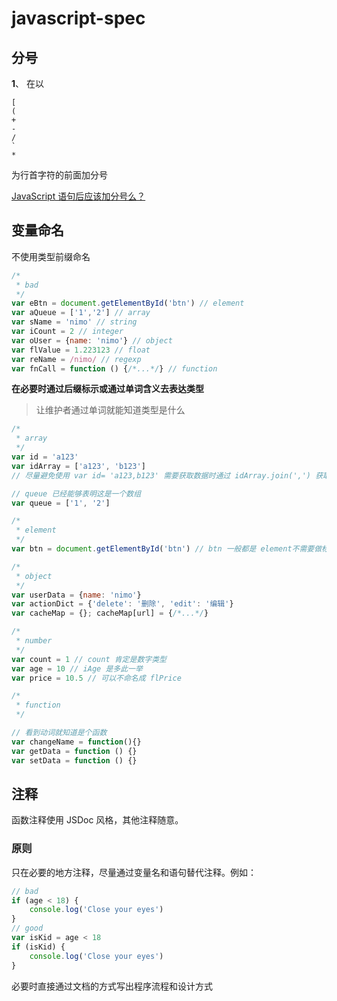 # javascript-spec


## 分号

**1**、 在以

```
[
(
+
-
/
`
*
```

为行首字符的前面加分号

[JavaScript 语句后应该加分号么？](https://www.zhihu.com/question/20298345)


## 变量命名

不使用类型前缀命名

```js
/*
 * bad
 */
var eBtn = document.getElementById('btn') // element
var aQueue = ['1','2'] // array
var sName = 'nimo' // string
var iCount = 2 // integer
var oUser = {name: 'nimo'} // object
var flValue = 1.223123 // float
var reName = /nimo/ // regexp
var fnCall = function () {/*...*/} // function
```

**在必要时通过后缀标示或通过单词含义去表达类型**

> 让维护者通过单词就能知道类型是什么

```js
/*
 * array
 */
var id = 'a123'
var idArray = ['a123', 'b123']
// 尽量避免使用 var id= 'a123,b123' 需要获取数据时通过 idArray.join(',') 获取

// queue 已经能够表明这是一个数组
var queue = ['1', '2']

/*
 * element
 */
var btn = document.getElementById('btn') // btn 一般都是 element不需要做标示

/*
 * object
 */
var userData = {name: 'nimo'}
var actionDict = {'delete': '删除', 'edit': '编辑'}
var cacheMap = {}; cacheMap[url] = {/*...*/}

/*
 * number
 */
var count = 1 // count 肯定是数字类型
var age = 10 // iAge 是多此一举
var price = 10.5 // 可以不命名成 flPrice

/*
 * function
 */

// 看到动词就知道是个函数
var changeName = function(){}
var getData = function () {}
var setData = function () {}
```

## 注释

函数注释使用 JSDoc 风格，其他注释随意。

### 原则

只在必要的地方注释，尽量通过变量名和语句替代注释。例如：

```js
// bad
if (age < 18) {
    console.log('Close your eyes')
}
// good
var isKid = age < 18
if (isKid) {
    console.log('Close your eyes')
}
```

必要时直接通过文档的方式写出程序流程和设计方式
